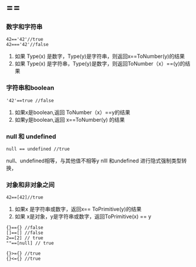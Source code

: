 # ==


### 数字和字符串
```
42=='42'//true
42==='42'//false
```

1. 如果 Type(x) 是数字，Type(y)是字符串，则返回x==ToNumber(y)的结果
2. 如果 Type(x) 是字符串，Type(y)是数字，则返回ToNumber（x）==(y)的结果


### 字符串和boolean
```
'42'==true //false

```

1. 如果x是boolean,返回 ToNumber（x）==y的结果
2. 如果y是boolean,返回 x==ToNumber(y) 的结果


### null 和 undefined
```
null == undefined //true
```
null、undefined相等，与其他值不相等y
nlll 和undefined 进行隐式强制类型转换，


### 对象和非对象之间


```
42==[42]//true
```

1. 如果x 是字符串或数字，返回x== ToPrimitive(y)的结果
2. 如果 x是对象，y是字符串或数字，返回ToPrimitive(x) == y


```
{}=={} //false
[]==[] //false
2==[2] // true
""==[null] // true
```


```
{}>={} //true
{}<={} //true
```


